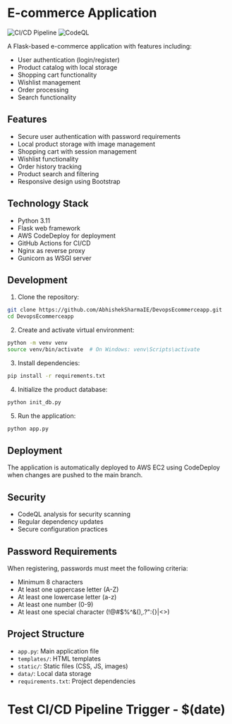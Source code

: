 # E-commerce Application

![CI/CD Pipeline](https://github.com/AbhishekSharmaIE/DevopsEcommerceapp/actions/workflows/cicd.yml/badge.svg)
![CodeQL](https://github.com/AbhishekSharmaIE/DevopsEcommerceapp/actions/workflows/codeql.yml/badge.svg)

A Flask-based e-commerce application with features including:
- User authentication (login/register)
- Product catalog with local storage
- Shopping cart functionality
- Wishlist management
- Order processing
- Search functionality

## Features

- Secure user authentication with password requirements
- Local product storage with image management
- Shopping cart with session management
- Wishlist functionality
- Order history tracking
- Product search and filtering
- Responsive design using Bootstrap

## Technology Stack

- Python 3.11
- Flask web framework
- AWS CodeDeploy for deployment
- GitHub Actions for CI/CD
- Nginx as reverse proxy
- Gunicorn as WSGI server

## Development

1. Clone the repository:
```bash
git clone https://github.com/AbhishekSharmaIE/DevopsEcommerceapp.git
cd DevopsEcommerceapp
```

2. Create and activate virtual environment:
```bash
python -m venv venv
source venv/bin/activate  # On Windows: venv\Scripts\activate
```

3. Install dependencies:
```bash
pip install -r requirements.txt
```

4. Initialize the product database:
```bash
python init_db.py
```

5. Run the application:
```bash
python app.py
```

## Deployment

The application is automatically deployed to AWS EC2 using CodeDeploy when changes are pushed to the main branch.

## Security

- CodeQL analysis for security scanning
- Regular dependency updates
- Secure configuration practices

## Password Requirements

When registering, passwords must meet the following criteria:
- Minimum 8 characters
- At least one uppercase letter (A-Z)
- At least one lowercase letter (a-z)
- At least one number (0-9)
- At least one special character (!@#$%^&(),.?":{}|<>)

## Project Structure

- `app.py`: Main application file
- `templates/`: HTML templates
- `static/`: Static files (CSS, JS, images)
- `data/`: Local data storage
- `requirements.txt`: Project dependencies

# Test CI/CD Pipeline Trigger - $(date)

